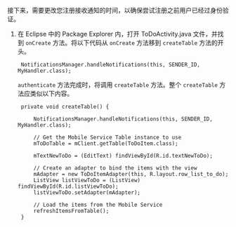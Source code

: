 ﻿
接下来，需要更改您注册接收通知的时间，以确保尝试注册之前用户已经过身份验证。


1. 在 Eclipse 中的 Package Explorer 内，打开 ToDoActivity.java 文件，并找到  `onCreate` 方法。将以下代码从  `onCreate` 方法移到  `createTable` 方法的开头。

        NotificationsManager.handleNotifications(this, SENDER_ID, MyHandler.class);

      `authenticate` 方法完成时，将调用  `createTable` 方法。整个  `createTable` 方法应类似以下内容。

        private void createTable() {
        
            NotificationsManager.handleNotifications(this, SENDER_ID, MyHandler.class);
        
            // Get the Mobile Service Table instance to use
            mToDoTable = mClient.getTable(ToDoItem.class);
            
            mTextNewToDo = (EditText) findViewById(R.id.textNewToDo);
            
            // Create an adapter to bind the items with the view
            mAdapter = new ToDoItemAdapter(this, R.layout.row_list_to_do);
            ListView listViewToDo = (ListView) findViewById(R.id.listViewToDo);
            listViewToDo.setAdapter(mAdapter);
            
            // Load the items from the Mobile Service
            refreshItemsFromTable();
        }	


<!--HONumber=50-->